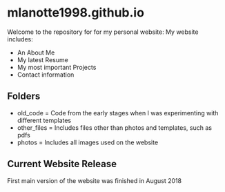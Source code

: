 
mlanotte1998.github.io
===============================

Welcome to the repository for for my personal website: My website includes:

* An About Me
* My latest Resume
* My most important Projects
* Contact information 

Folders
--------

* old_code = Code from the early stages when I was experimenting with different templates 
* other_files = Includes files other than photos and templates, such as pdfs
* photos = Includes all images used on the website


Current Website Release
---------------

First main version of the website was finished in August 2018


